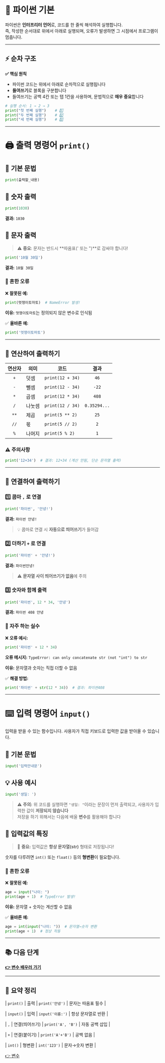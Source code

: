 # 🐍 파이썬 기본

파이썬은 **인터프리터 언어**로, 코드를 한 줄씩 해석하여 실행합니다.  
즉, 작성한 순서대로 위에서 아래로 실행되며, 오류가 발생하면 그 시점에서 프로그램이 멈춥니다.

---

## ⚡ 순차 구조

**✅ 핵심 원칙**
- 파이썬 코드는 위에서 아래로 순차적으로 실행됩니다
- **들여쓰기**로 블록을 구분합니다
- 들여쓰기는 공백 4칸 또는 탭 1칸을 사용하며, 문법적으로 **매우 중요**합니다

```python
# 실행 순서: 1 → 2 → 3
print("첫 번째 실행")    # 1️⃣
print("두 번째 실행")    # 2️⃣  
print("세 번째 실행")    # 3️⃣
```

---

# 🖨️ 출력 명령어 `print()`

## 📝 기본 문법
```python
print(출력할_내용)
```

## 🔢 숫자 출력

```python
print(1030)
```
**결과:** `1030`

## 📝 문자 출력

> ⚠️ **중요**: 문자는 반드시 **따옴표(' 또는 ")**로 감싸야 합니다!

```python
print('10월 30일')
```
**결과:** `10월 30일`

### 🚨 흔한 오류

❌ **잘못된 예:**
```python
print(멋쟁이토마토)  # NameError 발생!
```
**이유:** `멋쟁이토마토`는 정의되지 않은 변수로 인식됨

✅ **올바른 예:**
```python
print('멋쟁이토마토')
```

---

## 🧮 연산하여 출력하기

| 연산자 | 의미 | 코드 | 결과 |
|:------:|------|------|:----:|
| `+` | 덧셈 | `print(12 + 34)` | `46` |
| `-` | 뺄셈 | `print(12 - 34)` | `-22` |
| `*` | 곱셈 | `print(12 * 34)` | `408` |
| `/` | 나눗셈 | `print(12 / 34)` | `0.35294...` |
| `**` | 제곱 | `print(5 ** 2)` | `25` |
| `//` | 몫 | `print(5 // 2)` | `2` |
| `%` | 나머지 | `print(5 % 2)` | `1` |

### ⚠️ 주의사항
```python
print('12+34')  # 결과: 12+34 (계산 안됨, 단순 문자열 출력)
```

---

## 🔗 연결하여 출력하기

### 1️⃣ 콤마 `,` 로 연결

```python
print('파이썬', '안녕!')
```
**결과:** `파이썬 안녕!`

> 💡 콤마로 연결 시 **자동으로 띄어쓰기**가 들어감

### 2️⃣ 더하기 `+` 로 연결

```python
print('파이썬' + '안녕!')
```
**결과:** `파이썬안녕!`

> ⚠️ **문자열 사이 띄어쓰기가 없음**에 주의

### 3️⃣ 숫자와 함께 출력

```python
print('파이썬', 12 * 34, '안녕')
```
**결과:** `파이썬 408 안녕`

### 🚨 자주 하는 실수

❌ **오류 예시:**
```python
print('파이썬' + 12 * 34)
```
**오류 메시지:** `TypeError: can only concatenate str (not "int") to str`

**이유:** 문자열과 숫자는 직접 더할 수 없음

✅ **해결 방법:**
```python
print('파이썬' + str(12 * 34))  # 결과: 파이썬408
```

---

# ⌨️ 입력 명령어 `input()`

입력을 받을 수 있는 함수입니다. 사용자가 직접 키보드로 입력한 값을 받아올 수 있습니다.

## 📝 기본 문법

```python
input('입력안내문')
```

## 💡 사용 예시

```python
input('생일: ')
```

> ⚠️ **주의:** 위 코드를 실행하면 `"생일: "`이라는 문장이 먼저 출력되고, 사용자가 입력한 값이 **저장되지 않습니다**  
> 저장을 하기 위해서는 다음에 배울 **변수**를 활용해야 합니다

## 🔄 입력값의 특징

> 📌 **중요:** 입력값은 **항상 문자열(str)** 형태로 저장됩니다!

숫자를 다루려면 `int()` 또는 `float()` 등의 **형변환**이 필요합니다.

### 🚨 흔한 오류

❌ **잘못된 예:**
```python
age = input("나이: ")
print(age + 1)  # TypeError 발생!
```
**이유:** 문자열 + 숫자는 계산할 수 없음

✅ **올바른 예:**
```python
age = int(input("나이: "))  # 문자열→숫자 변환
print(age + 1)  # 정상 작동
```

---

## 📚 다음 단계

**[👉 변수 배우러 가기](./variable)**

---

## 🎯 요약 정리

| `print()` | 출력 | `print('안녕')` | 문자는 따옴표 필수 |

| `input()` | 입력 | `input('이름:')` | 항상 문자열로 반환 |

| `,` | 연결(띄어쓰기) | `print('A', 'B')` | 자동 공백 삽입 |

| `+` | 연결(붙이기) | `print('A'+'B')` | 공백 없음 |

| `int()` | 형변환 | `int('123')` | 문자→숫자 변환 |

[👉 변수](./variable)
